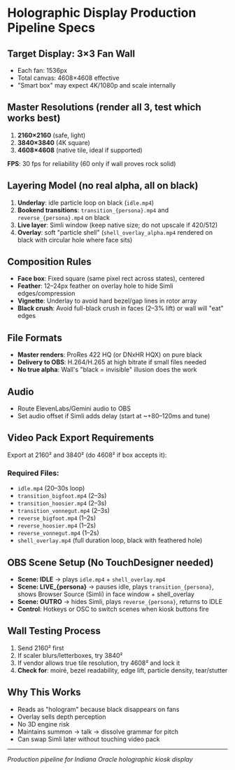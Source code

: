 # Holographic Display Production Pipeline Specs

## Target Display: 3×3 Fan Wall
- Each fan: 1536px
- Total canvas: 4608×4608 effective
- "Smart box" may expect 4K/1080p and scale internally

## Master Resolutions (render all 3, test which works best)
1. **2160×2160** (safe, light)
2. **3840×3840** (4K square) 
3. **4608×4608** (native tile, ideal if supported)

**FPS**: 30 fps for reliability (60 only if wall proves rock solid)

## Layering Model (no real alpha, all on black)
1. **Underlay**: idle particle loop on black (`idle.mp4`)
2. **Bookend transitions**: `transition_{persona}.mp4` and `reverse_{persona}.mp4` on black
3. **Live layer**: Simli window (keep native size; do not upscale if 420/512)
4. **Overlay**: soft "particle shell" (`shell_overlay_alpha.mp4` rendered on black with circular hole where face sits)

## Composition Rules
- **Face box**: Fixed square (same pixel rect across states), centered
- **Feather**: 12–24px feather on overlay hole to hide Simli edges/compression
- **Vignette**: Underlay to avoid hard bezel/gap lines in rotor array
- **Black crush**: Avoid full-black crush in faces (2–3% lift) or wall will "eat" edges

## File Formats
- **Master renders**: ProRes 422 HQ (or DNxHR HQX) on pure black
- **Delivery to OBS**: H.264/H.265 at high bitrate if small files needed
- **No true alpha**: Wall's "black = invisible" illusion does the work

## Audio
- Route ElevenLabs/Gemini audio to OBS
- Set audio offset if Simli adds delay (start at ~+80–120ms and tune)

## Video Pack Export Requirements
Export at 2160² and 3840² (do 4608² if box accepts it):

### Required Files:
- `idle.mp4` (20–30s loop)
- `transition_bigfoot.mp4` (2–3s)
- `transition_hoosier.mp4` (2–3s) 
- `transition_vonnegut.mp4` (2–3s)
- `reverse_bigfoot.mp4` (1–2s)
- `reverse_hoosier.mp4` (1–2s)
- `reverse_vonnegut.mp4` (1–2s)
- `shell_overlay.mp4` (full duration loop, black with feathered hole)

## OBS Scene Setup (No TouchDesigner needed)
- **Scene: IDLE** → plays `idle.mp4` + `shell_overlay.mp4`
- **Scene: LIVE_{persona}** → pauses idle, plays `transition_{persona}`, shows Browser Source (Simli) in face window + shell_overlay
- **Scene: OUTRO** → hides Simli, plays `reverse_{persona}`, returns to IDLE
- **Control**: Hotkeys or OSC to switch scenes when kiosk buttons fire

## Wall Testing Process
1. Send 2160² first
2. If scaler blurs/letterboxes, try 3840²
3. If vendor allows true tile resolution, try 4608² and lock it
4. **Check for**: moiré, bezel readability, edge lift, particle density, tear/stutter

## Why This Works
- Reads as "hologram" because black disappears on fans
- Overlay sells depth perception
- No 3D engine risk
- Maintains summon → talk → dissolve grammar for pitch
- Can swap Simli later without touching video pack

---
*Production pipeline for Indiana Oracle holographic kiosk display*